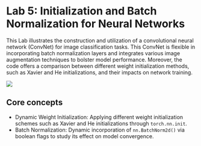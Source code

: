 # Lab 5: Initialization and Batch Normalization for Neural Networks
This Lab illustrates the construction and utilization of a convolutional neural network (ConvNet) for image classification tasks. This ConvNet is flexible in incorporating batch normalization layers and integrates various image augmentation techniques to bolster model performance. Moreover, the code offers a comparison between different weight initialization methods, such as Xavier and He initializations, and their impacts on network training.

![](https://i.imgur.com/s7ry56Y.png)

## Core concepts
* Dynamic Weight Initialization: Applying different weight initialization schemes such as Xavier and He initializations through `torch.nn.init`.
* Batch Normalization: Dynamic incorporation of `nn.BatchNorm2d()` via boolean flags to study its effect on model convergence.


